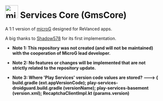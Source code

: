 <img src="http://i.imgur.com/hXY4lcC.png" height="42px" alt="microG" /> Services Core (GmsCore)
=======

A 1:1 version of [microG](https://github.com/microg/GmsCore) designed for ReVanced apps.

A big thanks to [Shadow578](https://github.com/shadow578) for its first implementation.

<b>

* Note 1: This repository was not created (and will not be maintained) with the cooperation of MicroG lead developer.

* Note 2: No features or changes will be implemented that are not strictly related to the repository update.

* Note 3: Where 'Play Services' version code values are stored?  --->  { build.gradle (ext.appVersionCode); play-services-droidguard.build.gradle (versionName); play-services-basement (version.xml); RecaptchaClientImpl.kt (params.version)

</b>